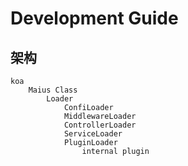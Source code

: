 # Development Guide

## 架构

```
koa
    Maius Class
        Loader
            ConfiLoader
            MiddlewareLoader
            ControllerLoader
            ServiceLoader
            PluginLoader
                internal plugin
```
